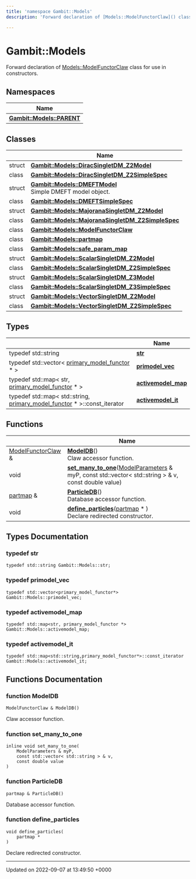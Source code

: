 ```yaml
---
title: 'namespace Gambit::Models'
description: 'Forward declaration of [Models::ModelFunctorClaw]() class for use in constructors. '

---
```


# Gambit::Models



Forward declaration of [Models::ModelFunctorClaw]() class for use in constructors. 

## Namespaces

| Name           |
| -------------- |
| **[Gambit::Models::PARENT](/documentation/code/namespaces/namespacegambit_1_1models_1_1parent/)**  |

## Classes

|                | Name           |
| -------------- | -------------- |
| struct | **[Gambit::Models::DiracSingletDM_Z2Model](/documentation/code/classes/structgambit_1_1models_1_1diracsingletdm__z2model/)**  |
| class | **[Gambit::Models::DiracSingletDM_Z2SimpleSpec](/documentation/code/classes/classgambit_1_1models_1_1diracsingletdm__z2simplespec/)**  |
| struct | **[Gambit::Models::DMEFTModel](/documentation/code/classes/structgambit_1_1models_1_1dmeftmodel/)** <br>Simple DMEFT model object.  |
| class | **[Gambit::Models::DMEFTSimpleSpec](/documentation/code/classes/classgambit_1_1models_1_1dmeftsimplespec/)**  |
| struct | **[Gambit::Models::MajoranaSingletDM_Z2Model](/documentation/code/classes/structgambit_1_1models_1_1majoranasingletdm__z2model/)**  |
| class | **[Gambit::Models::MajoranaSingletDM_Z2SimpleSpec](/documentation/code/classes/classgambit_1_1models_1_1majoranasingletdm__z2simplespec/)**  |
| class | **[Gambit::Models::ModelFunctorClaw](/documentation/code/classes/classgambit_1_1models_1_1modelfunctorclaw/)**  |
| class | **[Gambit::Models::partmap](/documentation/code/classes/classgambit_1_1models_1_1partmap/)**  |
| class | **[Gambit::Models::safe_param_map](/documentation/code/classes/classgambit_1_1models_1_1safe__param__map/)**  |
| struct | **[Gambit::Models::ScalarSingletDM_Z2Model](/documentation/code/classes/structgambit_1_1models_1_1scalarsingletdm__z2model/)**  |
| class | **[Gambit::Models::ScalarSingletDM_Z2SimpleSpec](/documentation/code/classes/classgambit_1_1models_1_1scalarsingletdm__z2simplespec/)**  |
| struct | **[Gambit::Models::ScalarSingletDM_Z3Model](/documentation/code/classes/structgambit_1_1models_1_1scalarsingletdm__z3model/)**  |
| class | **[Gambit::Models::ScalarSingletDM_Z3SimpleSpec](/documentation/code/classes/classgambit_1_1models_1_1scalarsingletdm__z3simplespec/)**  |
| struct | **[Gambit::Models::VectorSingletDM_Z2Model](/documentation/code/classes/structgambit_1_1models_1_1vectorsingletdm__z2model/)**  |
| class | **[Gambit::Models::VectorSingletDM_Z2SimpleSpec](/documentation/code/classes/classgambit_1_1models_1_1vectorsingletdm__z2simplespec/)**  |

## Types

|                | Name           |
| -------------- | -------------- |
| typedef std::string | **[str](/documentation/code/namespaces/namespacegambit_1_1models/#typedef-str)**  |
| typedef std::vector< [primary_model_functor](/documentation/code/classes/classgambit_1_1primary__model__functor/) * > | **[primodel_vec](/documentation/code/namespaces/namespacegambit_1_1models/#typedef-primodel-vec)**  |
| typedef std::map< str, [primary_model_functor](/documentation/code/classes/classgambit_1_1primary__model__functor/) * > | **[activemodel_map](/documentation/code/namespaces/namespacegambit_1_1models/#typedef-activemodel-map)**  |
| typedef std::map< std::string, [primary_model_functor](/documentation/code/classes/classgambit_1_1primary__model__functor/) * >::const_iterator | **[activemodel_it](/documentation/code/namespaces/namespacegambit_1_1models/#typedef-activemodel-it)**  |

## Functions

|                | Name           |
| -------------- | -------------- |
| [ModelFunctorClaw](/documentation/code/classes/classgambit_1_1models_1_1modelfunctorclaw/) & | **[ModelDB](/documentation/code/namespaces/namespacegambit_1_1models/#function-modeldb)**()<br>Claw accessor function.  |
| void | **[set_many_to_one](/documentation/code/namespaces/namespacegambit_1_1models/#function-set-many-to-one)**([ModelParameters](/documentation/code/classes/classgambit_1_1modelparameters/) & myP, const std::vector< std::string > & v, const double value) |
| [partmap](/documentation/code/classes/classgambit_1_1models_1_1partmap/) & | **[ParticleDB](/documentation/code/namespaces/namespacegambit_1_1models/#function-particledb)**()<br>Database accessor function.  |
| void | **[define_particles](/documentation/code/namespaces/namespacegambit_1_1models/#function-define-particles)**([partmap](/documentation/code/classes/classgambit_1_1models_1_1partmap/) * )<br>Declare redirected constructor.  |

## Types Documentation

### typedef str

```
typedef std::string Gambit::Models::str;
```


### typedef primodel_vec

```
typedef std::vector<primary_model_functor*> Gambit::Models::primodel_vec;
```


### typedef activemodel_map

```
typedef std::map<str, primary_model_functor *> Gambit::Models::activemodel_map;
```


### typedef activemodel_it

```
typedef std::map<std::string,primary_model_functor*>::const_iterator Gambit::Models::activemodel_it;
```



## Functions Documentation

### function ModelDB

```
ModelFunctorClaw & ModelDB()
```

Claw accessor function. 

### function set_many_to_one

```
inline void set_many_to_one(
    ModelParameters & myP,
    const std::vector< std::string > & v,
    const double value
)
```


### function ParticleDB

```
partmap & ParticleDB()
```

Database accessor function. 

### function define_particles

```
void define_particles(
    partmap * 
)
```

Declare redirected constructor. 





-------------------------------

Updated on 2022-09-07 at 13:49:50 +0000